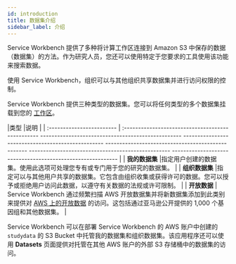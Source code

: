 ```yaml
---
id: introduction
title: 数据集介绍
sidebar_label: 介绍
---
```


Service Workbench 提供了多种将计算工作区连接到 Amazon S3 中保存的数据（数据集）的方法。作为研究人员，您还可以使用特定于您要求的工具使用该功能来搜索数据。

使用 Service Workbench，组织可以与其他组织共享数据集并进行访问权限的控制。

Service Workbench 提供三种类型的数据集。您可以将任何类型的多个数据集挂载到您的 [工作区](/zh/user_guide/sidebar/common/workspaces/introduction)。

|类型 |说明 |
| :------------------------ | :------------------------------------------------ -------------------------------------------------- -------------------------------------------------- -------------------------------------------------- -------------------------------------------------- ----------------------------------------------------------- |
| **我的数据集** |指定用户创建的数据集。使用此选项可处理您专有或专门用于您的研究的数据集。 |
| **组织数据集** |指定可以与其他用户共享的数据集。它包含由组织收集或获得许可的数据。您可以授予或拒绝用户访问此数据，以遵守有关数据的法规或许可限制。 |
| **开放数据** | Service Workbench 通过频繁扫描 AWS 开放数据集并将新数据集添加到此类别来提供对 [AWS 上的开放数据](https://aws.amazon.com/opendata/) 的访问。这包括通过亚马逊公开提供的 1,000 个基因组和其他数据集。 |


Service Workbench 可以在部署 Service Workbench 的 AWS 账户中创建的 `studydata` 的 S3 Bucket 中托管我的数据集和组织数据集。该应用程序还可以使用 **Datasets** 页面提供对托管在其他 AWS 账户的外部 S3 存储桶中的数据集的访问。

